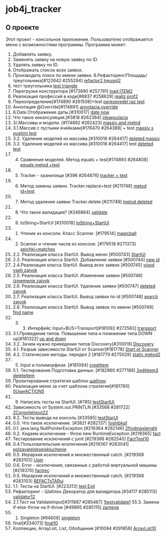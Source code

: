 # job4j_tracker
## О проекте
Этот проект - консольное приложение. Пользователю отображается меню с возможностями программы.
Программа может:
1. Добавлять заявку.
2. Заменять заявку на новую заявку по ID.
3. Удалять заявку по ID.
4. Отображать список всех заявок.
5. Производить поиск по имени заявки.
6.Рефакторинг/Площадь/треугольника[#122642 #255294]
[refactor2 treugol2](https://github.com/as310788/-job4j_tracker/blob/master/images/refactor%20treugol.png)
6. тест треугольника
[test triangle](https://github.com/as310788/-job4j_tracker/blob/master/images/test%20triangle.png)
7. Перегрузка конструктора [#173890 #257781]
[load ITEM2](https://github.com/as310788/-job4j_tracker/blob/master/images/LOAD%20ITEM.png)
8. Реализация профессий в коде[#6837 #258629]
[realiz prof2](https://github.com/as310788/-job4j_tracker/blob/master/images/realiz%20prof.png)
9. Переопределение[#174890 #261508]+test
[pereopredel raz test](https://github.com/as310788/-job4j_tracker/blob/master/images/%D0%9F%D0%B5%D1%80%D0%B5%D0%BE%D0%BF%D1%80%D0%B5%D0%B4%D0%B5%D0%BB%D0%B5%D0%BD%D0%B8%D0%B5.png)
10. Аннотация @Override[#174891]
[annotacia override](https://github.com/as310788/-job4j_tracker/blob/master/images/override.png)
11. 6.Date.Отображение даты.[#310017]
[date now](https://github.com/as310788/-job4j_tracker/blob/master/images/view%20date.png)
12. Что такое инкапсуляция.[#3818 #262364]
[inkapsulacia](https://github.com/as310788/-job4j_tracker/blob/master/images/%D0%A7%D1%82%D0%BE%20%D1%82%D0%B0%D0%BA%D0%BE%D0%B5%20%D0%B8%D0%BD%D0%BA%D0%B0%D0%BF%D1%81%D1%83%D0%BB%D1%8F%D1%86%D0%B8%D1%8F..png)
13. 3/.Массивы и модели. [#174892 #262423]
[massiv and metod](https://github.com/as310788/-job4j_tracker/blob/master/images/metod%20and%20massiv.png)
14. 3.1.Массив с пустыми ячейками[#176470 #264388] + test
[massiv s pustimi test](https://github.com/as310788/-job4j_tracker/blob/master/images/%D0%BF%D1%83%D1%81%D1%82%D0%BE%D0%B9%20%D0%BC%D0%B0%D1%81%D1%81%D0%B8%D0%B2.png)
15. 3.2. Удаление моделей из массива.[#310016 #264417]
    [deleted massiv](https://github.com/as310788/-job4j_tracker/commit/62ec5d42292f361fc215bf8b0a02bc6fbe1e54ef)
16. 3.2. Удаление моделей из массива.[#310016 #264417] test
[deleted test](https://github.com/as310788/-job4j_tracker/blob/master/images/test1.png)
17. 4. Сравнение моделей. Метод equals + test[#174893 #264808]
[equals metod +test](https://github.com/as310788/-job4j_tracker/commit/fb09640cd146c46104700b327a36671ee9548521)
18. 5. Tracker - хранилище [#396 #264876]
[tracker + test](https://github.com/as310788/-job4j_tracker/blob/master/images/Tracker%20-%20%D1%85%D1%80%D0%B0%D0%BD%D0%B8%D0%BB%D0%B8%D1%89%D0%B5.png)
19. 6. Метод замены заявки. Tracker.replace+test [#211748]
[metod id+test](https://github.com/as310788/-job4j_tracker/blob/master/images/metod%20id.png)
20. 7. Метод удаления заявки Tracker.delete [#211749]
[metod deleted](https://github.com/as310788/-job4j_tracker/blob/master/images/metod%20deleted.png)
21. 8. Что такое валидация? [#246864]
[validate](https://github.com/as310788/-job4j_tracker/blob/master/images/validacia.png)
22. 9. toString+StartUI [#310018]
[toString+StartUI](https://github.com/as310788/-job4j_tracker/blob/master/images/startUl.png)
23. 1. Чтение из консоли. Класс Scanner. [#179514]
[magicball](https://github.com/as310788/-job4j_tracker/blob/master/images/magicball.png)
24. 2. Scanner и чтение числа из консоли. [#179518 #271373]
[spichki+matches](https://github.com/as310788/-job4j_tracker/blob/master/images/%D1%81%D0%BF%D0%B8%D1%87%D0%BA%D0%B8.png)
25. 2.2. Реализация класса StartUI. Вывод меню [#500743]
[StartUI](https://github.com/as310788/-job4j_tracker/blob/master/images/StartUI.png)
26. 2.3. Реализация класса StartUI. Добавление заявки [#500744]
[new id](https://github.com/as310788/-job4j_tracker/blob/master/images/%D0%B4%D0%BE%D0%B1%D0%B0%D0%B2%D0%BB%D0%B5%D0%BD%D0%B8%D0%B5%20%D0%B7%D0%B0%D1%8F%D0%B2%D0%BA%D0%B8.png)
27. 2.4.Реализация класса StartUI. Вывод всех заявок [#500745]
[vivod vseh zajvok](https://github.com/as310788/-job4j_tracker/blob/master/images/%D0%92%D1%8B%D0%B2%D0%BE%D0%B4%20%D0%B2%D1%81%D0%B5%D1%85%20%D0%B7%D0%B0%D1%8F%D0%B2%D0%BE%D0%BA.png)
28. 2.5. Реализация класса StartUI. Изменение заявки [#500746]
[izmemenie zajvok](https://github.com/as310788/-job4j_tracker/blob/master/images/change%20zajvok.png)
29. 2.6. Реализация класса StartUI. Удаление заявки [#500747]
[deleted zajvok](https://github.com/as310788/-job4j_tracker/blob/master/images/deleted.png)
30. 2.7. Реализация класса StartUI. Вывод заявки по id [#500748]
[search zajvok](https://github.com/as310788/-job4j_tracker/blob/master/images/search%20zajvok.png)
31. 2.8. Реализация класса StartUI. Вывод заявок по имени [#500749]
[find name](https://github.com/as310788/-job4j_tracker/blob/master/images/find%20test.png)
32. 3. 3. Интерфейс Input+BUS+Transport[#181092 #272563]
[transport](https://github.com/as310788/-job4j_tracker/blob/master/images/transport.png)
33. 3.1.Приведение типов. Повышение типа и понижение типа.DOWN up[#181322]
[up and down](https://github.com/as310788/-job4j_tracker/blob/master/images/up%20and%20down.png)
34. 3.2. Зачем нужно приведение типов Discovery[#310019]
[Discovery](https://github.com/as310788/-job4j_tracker/blob/master/images/Vehicle.png)
35. 4.1. Разрыв зависимости StartUI от Scanner[#181778]
[Start ot Scanner](https://github.com/as310788/-job4j_tracker/blob/master/images/razriv.png)
36. 4.2. Статические методы. передел 2 [#181779 #275029]
[static metod2](https://github.com/as310788/-job4j_tracker/commit/d7b8fba6d8324cbce37122825e291058b6a94ac9)
37. 5. Input и полиморфизм. [#181094]
[creatitem](https://github.com/as310788/-job4j_tracker/blob/master/images/create.png)
38. 5.1. Тестирование.Подготовка данных. [#182960 #277188]
[2edititem3 deleteItem](https://github.com/as310788/-job4j_tracker/blob/master/images/edititem.png)
39. Проектирование стратегия шаблон
[шаблон](https://github.com/as310788/-job4j_tracker/blob/master/images/%D1%88%D0%B0%D0%B1%D0%BB%D0%BE%D0%BD.png)
40. Реализация меню за счет шаблона стратегия[#181780]
[5UserACTION5](https://github.com/as310788/-job4j_tracker/blob/master/images/user.png)
41. 9. Написать тесты на StartUI. [#785]
[testStartUI](https://github.com/as310788/-job4j_tracker/blob/master/images/Test%20STARTUI.png)
42. Зависимость от System.out.PRINTLN [#33568 #281722]
[2ConsoleInput22](https://github.com/as310788/-job4j_tracker/blob/master/images/ref.png)
43. 9.2. Тесты вывода на консоль [#33585]
[testStarUI](https://github.com/as310788/-job4j_tracker/blob/master/images/test%202%20StartUI.png)
44. 0.0. Что такое исключение. [#3821 #282137]
[1oshibka1](https://github.com/as310788/-job4j_tracker/blob/master/images/blackaray.png)
45. 0.1. java.lang.NullPointerException [#219364 #282146]
[2findmaxlenght](https://github.com/as310788/-job4j_tracker/blob/master/images/FindMaxLenght.png)
46. 0.2. Кидаем исключение - throw new RuntimeException [#219365]
[fact](https://github.com/as310788/-job4j_tracker/blob/master/images/Fact.png)
47. Тестирование исключений с junit [#219366 #282540]
[FactTest10](https://github.com/as310788/-job4j_tracker/blob/master/images/FactTest.png)
48. 0.4.Пользовательские исключения.[#219367 #283041]
[polzavatelskoeiskluchenie](https://github.com/as310788/-job4j_tracker/blob/master/images/element.png)
49. 0.5. Иерархия исключений и множественный catch. [#219368 #283103]
[User](https://github.com/as310788/-job4j_tracker/blob/master/images/UserStore.png)
50. 0.6. Error - исключения, связанные с работой виртуальной машины [#219370]
[factrec](https://github.com/as310788/-job4j_tracker/commit/bc0ddc693f121150917b5164003f4cad89c6f862)
51. 0.5. Иерархия исключений и множественный catch. [#219368 #283103]
[REFACTsTARui](https://github.com/as310788/-job4j_tracker/blob/master/images/StartUI205.png)
52. 1.1. Тесты на StartUI. [#223313]
[test Exit](https://github.com/as310788/-job4j_tracker/blob/master/images/testExit.png)
53. Рефакторинг - Шаблон Декоратор для валидатора.[#34117 #285113]
[validator12](https://github.com/as310788/-job4j_tracker/blob/master/images/validator.png)
54. 2.1.Тест на ValidateInput[#311887 #285467]
[1testvalidate1](https://github.com/as310788/-job4j_tracker/blob/master/images/test%20validate.png)
55.3. Замена if-else-throw на if-throw [#49895 #285115]
[zamena](https://github.com/as310788/-job4j_tracker/blob/master/images/find.png)
55. 1. Singleton [#94606]
[singleton](https://github.com/as310788/-job4j_tracker/blob/master/images/singletracker.png)
56. final[#334073]
[final10](https://github.com/as310788/-job4j_tracker/blob/master/images/final.png)
57. Коллекции, ArrayList, List, Обобщения [#10094 #291858]
[ArrayList10](https://github.com/as310788/-job4j_tracker/blob/master/images/ArrayList.png)
